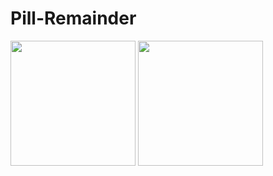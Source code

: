 # Pill-Remainder

<img src="https://i.ibb.co/JBhr6bp/Screenshot-20190807-123026-We-Care.jpg" width="200">
<img src="https://i.ibb.co/njVhH4p/Screenshot-20190807-120609-We-Care.jpg" width="200">
